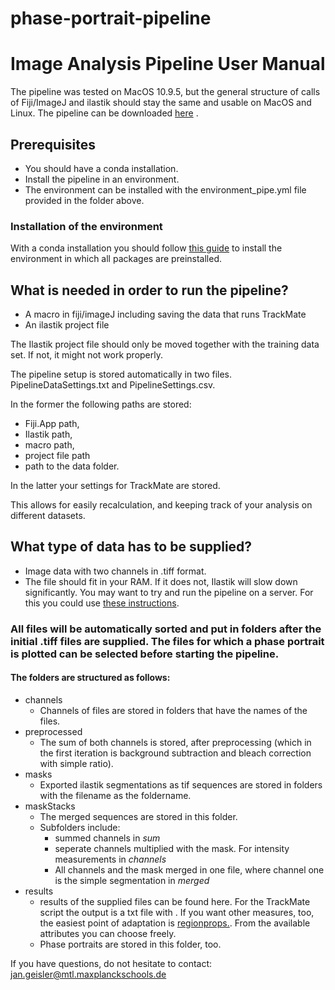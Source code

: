 # phase-portrait-pipeline
# Image Analysis Pipeline User Manual
The pipeline was tested on MacOS 10.9.5, but the general structure of calls of Fiji/ImageJ and ilastik should stay the same and usable on MacOS and Linux. 
The pipeline can be downloaded [here](https://cloud.mpi-cbg.de/index.php/s/S5D3SQtL6gguWO3) .

## Prerequisites
- You should have a conda installation.
- Install the pipeline in an environment.
- The environment can be installed with the environment_pipe.yml file provided in the folder above.

### Installation of the environment
With a conda installation you should follow [this guide](https://docs.conda.io/projects/conda/en/latest/user-guide/tasks/manage-environments.html#creating-an-environment-from-an-environment-yml-file) to install the environment in which all packages are preinstalled.

## What is needed in order to run the pipeline?
- A macro in fiji/imageJ including saving the data that runs TrackMate
- An ilastik project file

The Ilastik project file should only be moved together with the training data set. If not, it might not work properly. 


The pipeline setup is stored automatically in two files. PipelineDataSettings.txt and PipelineSettings.csv.

In the former the following paths are stored:
-  Fiji.App path, 
-  Ilastik path, 
-  macro path, 
-  project file path
-  path to the data folder.

In the latter your settings for TrackMate are stored.

This allows for easily recalculation, and keeping track of your analysis on different datasets.

## What type of data has to be supplied?
- Image data with two channels in .tiff format.
- The file should fit in your RAM. If it does not, Ilastik will slow down significantly. You may want to try and run the pipeline on a server. For this you could use [these instructions](https://techtalktone.wordpress.com/2017/03/28/running-jupyter-notebooks-on-a-remote-server-via-ssh/).

### All files will be automatically sorted and put in folders after the initial .tiff files are supplied. The files for which a phase portrait is plotted can be selected before starting the pipeline. 

#### The folders are structured as follows:
- channels
    - Channels of files are stored in folders that have the names of the files.
- preprocessed
    - The sum of both channels is stored, after preprocessing (which in the first iteration is background subtraction and bleach correction with simple ratio).
- masks
    - Exported ilastik segmentations as tif sequences are stored in folders with the filename as the foldername.
- maskStacks
    - The merged sequences are stored in this folder.
    - Subfolders include:
        - summed channels in *sum*
        - seperate channels multiplied with the mask. For intensity measurements in *channels*
        - All channels and the mask merged in one file, where channel one is the simple segmentation in *merged*
- results
    - results of the supplied files can be found here. For the TrackMate script the output is a txt file with . If you want other measures, too, the easiest point of adaptation is [regionprops.](https://scikit-image.org/docs/dev/api/skimage.measure.html#skimage.measure.regionprops). From the available attributes you can choose freely.
    - Phase portraits are stored in this folder, too. 
 
 
If you have questions, do not hesitate to contact: 
jan.geisler@mtl.maxplanckschools.de


